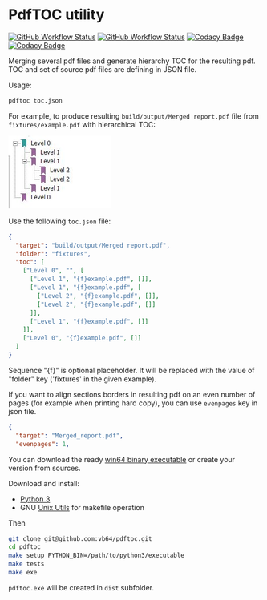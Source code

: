 # PdfTOC utility
[![GitHub Workflow Status](https://img.shields.io/github/workflow/status/vb64/pdftoc/pdftoc%20pep257?label=Pep257&style=plastic)](https://github.com/vb64/pdftoc/actions?query=workflow%3A%22pdftoc+pep257%22)
[![GitHub Workflow Status](https://img.shields.io/github/workflow/status/vb64/pdftoc/pdftoc%20tests?label=Python%203.6%203.7%203.8%203.9&style=plastic)](https://github.com/vb64/pdftoc/actions?query=workflow%3A%22pdftoc+tests%22)
[![Codacy Badge](https://app.codacy.com/project/badge/Grade/aa5f850432ca45408ab72c002f0689ea)](https://www.codacy.com/gh/vb64/pdftoc/dashboard?utm_source=github.com&amp;utm_medium=referral&amp;utm_content=vb64/pdftoc&amp;utm_campaign=Badge_Grade)
[![Codacy Badge](https://app.codacy.com/project/badge/Coverage/aa5f850432ca45408ab72c002f0689ea)](https://www.codacy.com/gh/vb64/pdftoc/dashboard?utm_source=github.com&utm_medium=referral&utm_content=vb64/pdftoc&utm_campaign=Badge_Coverage)

Merging several pdf files and generate hierarchy TOC for the resulting pdf. TOC and set of source pdf files are defining in JSON file.

Usage:
```bash
pdftoc toc.json
```

For example, to produce resulting `build/output/Merged report.pdf` file from `fixtures/example.pdf` with hierarchical TOC:

![Merged report.pdf](fixtures/example.jpg)

Use the following `toc.json` file:

```json
{
  "target": "build/output/Merged report.pdf",
  "folder": "fixtures",
  "toc": [
    ["Level 0", "", [
      ["Level 1", "{f}example.pdf", []],
      ["Level 1", "{f}example.pdf", [
        ["Level 2", "{f}example.pdf", []],
        ["Level 2", "{f}example.pdf", []]
      ]],
      ["Level 1", "{f}example.pdf", []]
    ]],
    ["Level 0", "{f}example.pdf", []]
  ]
}
```

Sequence "{f}" is optional placeholder. It will be replaced with the value of "folder" key ('fixtures' in the given example).

If you want to align sections borders in resulting pdf on an even number of pages (for example when printing hard copy), you can use `evenpages` key in json file.

```json
{
  "target": "Merged_report.pdf",
  "evenpages": 1,
```

You can download the ready [win64 binary executable](https://github.com/vb64/pdftoc/releases/download/v.1.2/pdftoc.exe) or create your version from sources.

Download and install:

- [Python 3](https://www.python.org/downloads/release/python-3810/)
- GNU [Unix Utils](http://unxutils.sourceforge.net/) for makefile operation

Then

```bash
git clone git@github.com:vb64/pdftoc.git
cd pdftoc
make setup PYTHON_BIN=/path/to/python3/executable
make tests
make exe
```

`pdftoc.exe` will be created in `dist` subfolder.
